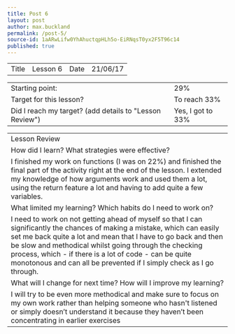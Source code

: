 ```yaml
---
title: Post 6
layout: post
author: max.buckland
permalink: /post-5/
source-id: 1aARwLifw0YhAhuctqpHLh5o-EiRNqsT0yx2F5T96c14
published: true
---
```

<table>
  <tr>
    <td>Title</td>
    <td>Lesson 6</td>
    <td>Date</td>
    <td>21/06/17</td>
  </tr>
</table>


<table>
  <tr>
    <td>Starting point:</td>
    <td>29% </td>
  </tr>
  <tr>
    <td>Target for this lesson?</td>
    <td>To reach 33%</td>
  </tr>
  <tr>
    <td>Did I reach my target? 
(add details to "Lesson Review")</td>
    <td> Yes, I got to 33%</td>
  </tr>
</table>


<table>
  <tr>
    <td>Lesson Review</td>
  </tr>
  <tr>
    <td>How did I learn? What strategies were effective? </td>
  </tr>
  <tr>
    <td>I finished my work on functions (I was on 22%) and finished the final part of the activity right at the end of the lesson. I extended my knowledge of how arguments work and used them a lot, using the return feature a lot and having to add quite a few variables.</td>
  </tr>
  <tr>
    <td>What limited my learning? Which habits do I need to work on? </td>
  </tr>
  <tr>
    <td>I need to work on not getting ahead of myself so that I can significantly the chances of making a mistake, which can easily set me back quite a lot and mean that I have to go back and then be slow and methodical whilst going through the checking  process, which - if there is a lot of code - can be quite monotonous and can all be prevented if I simply check as I go through.</td>
  </tr>
  <tr>
    <td>What will I change for next time? How will I improve my learning?</td>
  </tr>
  <tr>
    <td>I will try to be even more methodical and make sure to focus on my own work rather than helping someone who hasn't listened or simply doesn’t understand it because they haven’t been concentrating in earlier exercises </td>
  </tr>
</table>


